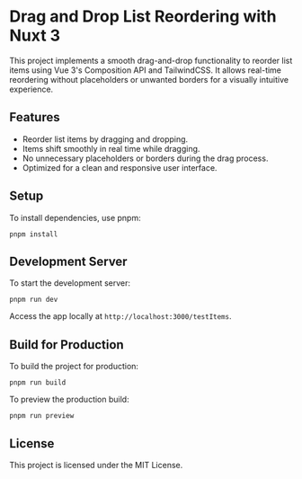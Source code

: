 # Drag and Drop List Reordering with Nuxt 3

This project implements a smooth drag-and-drop functionality to reorder list items using Vue 3's Composition API and TailwindCSS. It allows real-time reordering without placeholders or unwanted borders for a visually intuitive experience.

## Features

- Reorder list items by dragging and dropping.
- Items shift smoothly in real time while dragging.
- No unnecessary placeholders or borders during the drag process.
- Optimized for a clean and responsive user interface.

## Setup

To install dependencies, use pnpm:
```
pnpm install
```
## Development Server

To start the development server:
```
pnpm run dev
```
Access the app locally at `http://localhost:3000/testItems`.

## Build for Production

To build the project for production:
```
pnpm run build
```
To preview the production build:
```
pnpm run preview
```
## License

This project is licensed under the MIT License.
